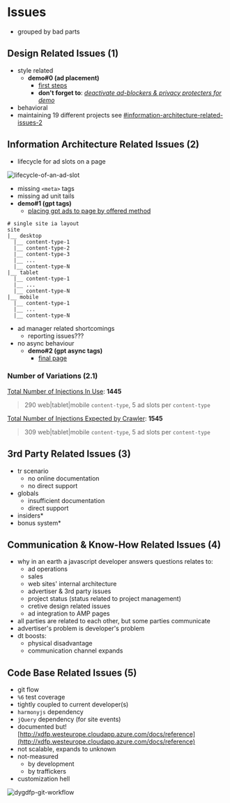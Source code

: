# Issues

- grouped by bad parts

## Design Related Issues (1)

- style related
  - **demo#0 (ad placement)**
    - [first steps](https://xkema.github.io/untitled-ad-manager-demos/src/my-shiny-site-as-a-publisher/index.html)
    - **don't forget to**: *<u>deactivate ad-blockers & privacy protecters for demo</u>*
- behavioral
- maintaining 19 different projects see [#information-architecture-related-issues-2](#information-architecture-related-issues-2)

## Information Architecture Related Issues (2)

- lifecycle for ad slots on a page

![lifecycle-of-an-ad-slot](https://docs.google.com/drawings/d/e/2PACX-1vTiFL3QENKDnsUH7IgUYVJWuWKG1-HzV0s3jndgzhhzSso0czZDVSEzQKsuY9rR5QapkDnHA00y2C_O/pub?w=2259&h=1206)

- missing `<meta>` tags
- missing ad unit tails
- **demo#1 (gpt tags)**
  - [placing gpt ads to page by offered method](https://xkema.github.io/untitled-ad-manager-demos/src/my-shiny-site-as-a-publisher/gpt-tags.html)

```
# single site ia layout
site
|__ desktop
  |__ content-type-1
  |__ content-type-2
  |__ content-type-3
  |__ ...
  |__ content-type-N
|__ tablet
  |__ content-type-1
  |__ ...
  |__ content-type-N
|__ mobile
  |__ content-type-1
  |__ ...
  |__ content-type-N
```

- ad manager related shortcomings
  - reporting issues???
- no async behaviour
  - **demo#2 (gpt async tags)**
    - [final page](https://xkema.github.io/untitled-ad-manager-demos/src/my-shiny-site-as-a-publisher/async-tags.html)

### Number of Variations (2.1)

<u>Total Number of Injections In Use</u>: **1445** 

> 290 web\|tablet\|mobile `content-type`, 5 ad slots per `content-type`

<u>Total Number of Injections Expected by Crawler</u>: **1545**

> 309 web\|tablet\|mobile `content-type`, 5 ad slots per `content-type`

## 3rd Party Related Issues (3)

- tr scenario
  - no online documentation
  - no direct support
- globals
  - insufficient documentation
  - direct support
- insiders\*
- bonus system\*

## Communication & Know-How Related Issues (4)

- why in an earth a javascript developer answers questions relates to:
  - ad operations
  - sales
  - web sites' internal architecture
  - advertiser & 3rd party issues
  - project status (status related to project management)
  - cretive design related issues
  - ad integration to AMP pages
- all parties are related to each other, but some parties communicate
- advertiser's problem is developer's problem
- dt boosts:
  - physical disadvantage
  - communication channel expands

## Code Base Related Issues (5)

- git flow
- `%6` test coverage
- tightly coupled to current developer(s)
- `harmonyjs` dependency
- `jQuery` dependency (for site events)
- documented but! [http://xdfp.westeurope.cloudapp.azure.com/docs/reference](http://xdfp.westeurope.cloudapp.azure.com/docs/reference)
- not scalable, expands to unknown
- not-measured
  - by development
  - by traffickers
- customization hell

![dygdfp-git-workflow](https://docs.google.com/drawings/d/e/2PACX-1vRkMWMF1TXc8leTetl_vLc-uEfavnIFR6Sr4wVOcnKJkOvipTtJr4qZlDBacyIDaN9c-BI1cSFCDzt6/pub?w=1265&h=807)
















